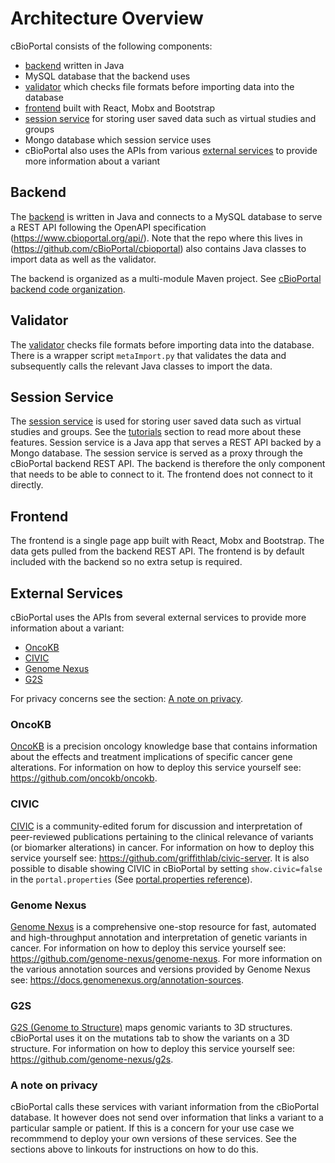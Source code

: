 # Architecture Overview
cBioPortal consists of the following components:

- [backend](https://github.com/cBioPortal/cbioportal) written in Java
- MySQL database that the backend uses
- [validator](https://github.com/cBioPortal/cbioportal/tree/master/core/src/main/scripts/importer)
  which checks file formats before importing data into the database
- [frontend](https://github.com/cBioPortal/cbioportal-frontend)
  built with React, Mobx and Bootstrap
- [session service](https://github.com/cBioPortal/session-service) for storing
  user saved data such as virtual studies and groups
- Mongo database which session service uses
- cBioPortal also uses the APIs from various [external services](#External-Services) to provide more information about a variant

## Backend

The [backend](https://github.com/cBioPortal/cbioportal) is written in Java and
connects to a MySQL database to serve a REST API following the OpenAPI
specification (https://www.cbioportal.org/api/). Note that the repo where this
lives in (https://github.com/cBioPortal/cbioportal) also contains Java classes
to import data as well as the validator.

The backend is organized as a multi-module Maven project.
See [cBioPortal backend code organization](Backend-Code-Organization.md).

## Validator
The
[validator](https://github.com/cBioPortal/cbioportal/tree/master/core/src/main/scripts/importer)
checks file formats before importing data into the database. There is a wrapper
script `metaImport.py` that validates the data and subsequently calls the
relevant Java classes to import the data.

## Session Service

The [session service](https://github.com/cBioPortal/session-service) is used
for storing user saved data such as virtual studies and groups. See the
[tutorials](https://www.cbioportal.org/tutorials) section to read more about
these features. Session service is a Java app that serves a REST API backed by
a Mongo database. The session service is served as a proxy through the
cBioPortal backend REST API. The backend is therefore the only component that
needs to be able to connect to it. The frontend does not connect to it
directly. 

## Frontend
The frontend is a single page app built with React, Mobx and Bootstrap. The
data gets pulled from the backend REST API. The frontend is by default included
with the backend so no extra setup is required. 

## External Services
cBioPortal uses the APIs from several external services to provide more
information about a variant:

- [OncoKB](#OncoKB)
- [CIVIC](#CIVIC)
- [Genome Nexus](#Genome-Nexus)
- [G2S](#G2S)

For privacy concerns see the section: [A note on privacy](#A-note-on-privacy).

### OncoKB
[OncoKB](https://www.oncokb.org) is a precision oncology knowledge base that
contains information about the effects and treatment implications of specific
cancer gene alterations. For information on how to deploy this service yourself
see: https://github.com/oncokb/oncokb.

### CIVIC
[CIVIC](https://civicdb.org) is a community-edited forum for discussion and
interpretation of peer-reviewed publications pertaining to the clinical
relevance of variants (or biomarker alterations) in cancer. For information on
how to deploy this service yourself see:
https://github.com/griffithlab/civic-server. It is also possible to disable
showing CIVIC in cBioPortal by setting `show.civic=false` in the
`portal.properties` (See [portal.properties reference](portal.properties-Reference.md)).

### Genome Nexus
[Genome Nexus](https://www.genomenexus.org) is a comprehensive one-stop
resource for fast, automated and high-throughput annotation and interpretation
of genetic variants in cancer. For information on how to deploy this service
yourself see: https://github.com/genome-nexus/genome-nexus. For more
information on the various annotation sources and versions provided by Genome
Nexus see: https://docs.genomenexus.org/annotation-sources.

### G2S
[G2S (Genome to Structure)](https://g2s.genomenexus.org) maps genomic variants
to 3D structures. cBioPortal uses it on the mutations tab to show the variants
on a 3D structure. For information on how to deploy this service yourself see:
https://github.com/genome-nexus/g2s.

### A note on privacy

cBioPortal calls these services with variant information from the cBioPortal
database. It however does not send over information that links a variant to a
particular sample or patient. If this is a concern for your use case we recommmend
to deploy your own versions of these services. See the sections above to
linkouts for instructions on how to do this.
